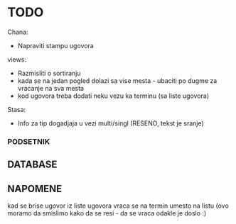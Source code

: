 # TODO

Chana:

- Napraviti stampu ugovora

views:

- Razmisliti o sortiranju
- kada se na jedan pogled dolazi sa vise mesta - ubaciti po dugme za vracanje na sva mesta
- kod ugovora treba dodati neku vezu ka terminu (sa liste ugovora)

Stasa:

- Info za tip dogadjaja u vezi multi/singl (RESENO, tekst je sranje)

### PODSETNIK

## DATABASE

## NAPOMENE

kad se brise ugovor iz liste ugovora vraca se na termin umesto na listu (ovo moramo da smislimo kako da se resi - da se vraca odakle je doslo :)
